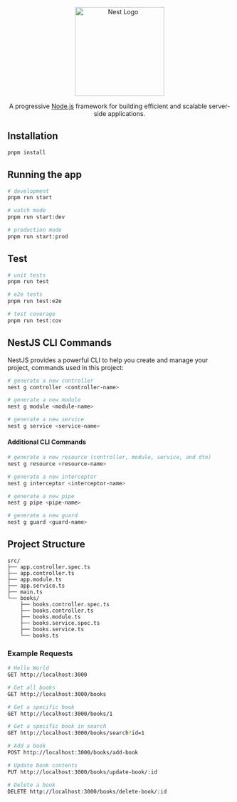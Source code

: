 <p align="center">
  <a href="http://nestjs.com/" target="blank"><img src="https://nestjs.com/img/logo-small.svg" width="200" alt="Nest Logo" /></a>
</p>

[circleci-image]: https://img.shields.io/circleci/build/github/nestjs/nest/master?token=abc123def456
[circleci-url]: https://circleci.com/gh/nestjs/nest

  <p align="center">A progressive <a href="http://nodejs.org" target="_blank">Node.js</a> framework for building efficient and scalable server-side applications.</p>
    <p align="center">

## Installation

```bash
pnpm install
```

## Running the app

```bash
# development
pnpm run start

# watch mode
pnpm run start:dev

# production mode
pnpm run start:prod
```

## Test

```bash
# unit tests
pnpm run test

# e2e tests
pnpm run test:e2e

# test coverage
pnpm run test:cov
```

## NestJS CLI Commands

NestJS provides a powerful CLI to help you create and manage your project, commands used in this project:

```bash
# generate a new controller
nest g controller <controller-name>

# generate a new module
nest g module <module-name>

# generate a new service
nest g service <service-name>
```

#### Additional CLI Commands

```bash
# generate a new resource (controller, module, service, and dto)
nest g resource <resource-name>

# generate a new interceptor
nest g interceptor <interceptor-name>

# generate a new pipe
nest g pipe <pipe-name>

# generate a new guard
nest g guard <guard-name>
```

## Project Structure

```
src/
├── app.controller.spec.ts
├── app.controller.ts
├── app.module.ts
├── app.service.ts
├── main.ts
└── books/
    ├── books.controller.spec.ts
    ├── books.controller.ts
    ├── books.module.ts
    ├── books.service.spec.ts
    ├── books.service.ts
    └── books.ts
```

### Example Requests

```bash
# Hello World
GET http://localhost:3000

# Get all books
GET http://localhost:3000/books

# Get a specific book
GET http://localhost:3000/books/1

# Get a specific book in search
GET http://localhost:3000/books/search?id=1

# Add a book
POST http://localhost:3000/books/add-book

# Update book contents
PUT http://localhost:3000/books/update-book/:id

# Delete a book
DELETE http://localhost:3000/books/delete-book/:id
```
